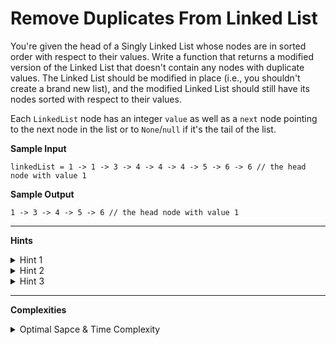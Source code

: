 # Remove Duplicates From Linked List

You're given the head of a Singly Linked List whose nodes are in sorted order with respect to their values. Write a function that returns a modified version of the Linked List that doesn't contain any nodes with duplicate values. The Linked List should be modified in place (i.e., you shouldn't create a brand new list), and the modified Linked List should still have its nodes sorted with respect to their values.

Each `LinkedList` node has an integer `value` as well as a `next` node pointing to the next node in the list or to `None`/`null` if it's the tail of the list.

**Sample Input**
```
linkedList = 1 -> 1 -> 3 -> 4 -> 4 -> 4 -> 5 -> 6 -> 6 // the head node with value 1
```

**Sample Output**
```
1 -> 3 -> 4 -> 5 -> 6 // the head node with value 1
```

---

**Hints**
<details>
    <summary>Hint 1</summary>

    The brute-force approach to this problem is to use a hash
    table or a set to keep track of all nodes values that exist
    while traversing the linked list and to simply remove nodes
    that have a value that already exists. This approach works,
    but can you solve this problem without using an auxiliary data
    structure?
</details>

<details>
    <summary>Hint 2</summary>

    What does the fact that the nodes are sorted tell you about
    the location of all duplicate nodes? How can you use this fact
    to solve this problem with constant space?
</details>

<details>
    <summary>Hint 3</summary>

    Since the linked list's nodes are sorted, you can loop through
    them and, at each iteration, simply remove all successive
    nodes that have the same value as the current node. For each
    node, change its next pointer to the next node in the linked
    list that has a different value. This will remove all
    duplicate-value nodes.
</details>

---

**Complexities**
<details>
    <summary>Optimal Sapce & Time Complexity</summary>

    O(n) time | O(1) space - where n is the number of nodes in the
    Linked List
</details>
